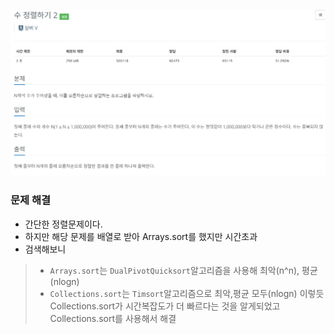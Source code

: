 ![img.png](../_image/수_정렬하기.png)
### 문제 해결
- 간단한 정렬문제이다.
- 하지만 해당 문제를 배열로 받아 Arrays.sort를 했지만 시간초과
- 검색해보니
>- `Arrays.sort`는 `DualPivotQuicksort`알고리즘을 사용해 최악(n^n), 평균 (nlogn)
>- `Collections.sort`는 `Timsort`알고리즘으로 최악,평균 모두(nlogn)
이렇듯 Collections.sort가 시간복잡도가 더 빠르다는 것을 알게되었고 Collections.sort를 사용해서 해결